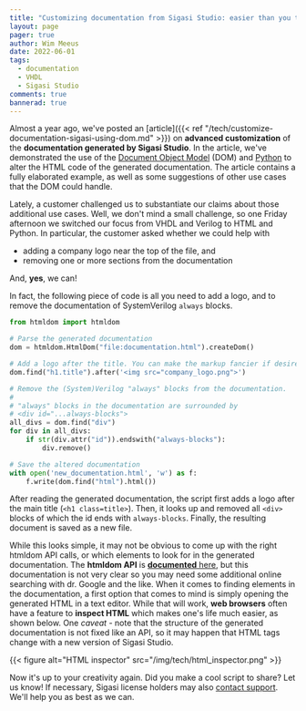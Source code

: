 ```yaml
---
title: "Customizing documentation from Sigasi Studio: easier than you think"
layout: page 
pager: true
author: Wim Meeus
date: 2022-06-01
tags: 
  - documentation
  - VHDL
  - Sigasi Studio
comments: true
bannerad: true
---
```


Almost a year ago, we've posted an
[article]({{< ref "/tech/customize-documentation-sigasi-using-dom.md" >}}) on
**advanced customization** of the **documentation generated by Sigasi
Studio**. In the article, we've demonstrated the use of the [Document
Object Model](http://www.w3.org/DOM/) (DOM) and
[Python](https://www.python.org/) to alter the HTML code of the
generated documentation.  The article contains a fully elaborated
example, as well as some suggestions of other use cases that the DOM
could handle.

Lately, a customer challenged us to substantiate our claims about
those additional use cases. Well, we don't mind a small challenge, so
one Friday afternoon we switched our focus from VHDL and Verilog to
HTML and Python. In particular, the customer asked whether we could help with

* adding a company logo near the top of the file, and
* removing one or more sections from the documentation

And, **yes**, we can!

In fact, the following piece of code is all you need to add a logo,
and to remove the documentation of SystemVerilog `always` blocks.

```python
from htmldom import htmldom

# Parse the generated documentation
dom = htmldom.HtmlDom("file:documentation.html").createDom()

# Add a logo after the title. You can make the markup fancier if desired.
dom.find("h1.title").after('<img src="company_logo.png">')

# Remove the (System)Verilog "always" blocks from the documentation.
#
# "always" blocks in the documentation are surrounded by
# <div id="...always-blocks">
all_divs = dom.find("div")
for div in all_divs:
    if str(div.attr("id")).endswith("always-blocks"):
        div.remove()

# Save the altered documentation
with open('new_documentation.html', 'w') as f:
    f.write(dom.find("html").html())
```

After reading the generated documentation, the script first adds a
logo after the main title (`<h1 class=title>`).  Then, it looks up and
removed all `<div>` blocks of which the id ends with
`always-blocks`. Finally, the resulting document is saved as a new
file.

While this looks simple, it may not be obvious to come up with the
right htmldom API calls, or which elements to look for in the
generated documentation.  The **htmldom API** is [**documented**
here](http://thehtmldom.sourceforge.net/), but this documentation is
not very clear so you may need some additional online searching with
dr. Google and the like.  When it comes to finding elements in the
documentation, a first option that comes to mind is simply opening the
generated HTML in a text editor. While that will work, **web
browsers** often have a feature to **inspect HTML** which makes one's
life much easier, as shown below.  One *caveat* - note that the
structure of the generated documentation is not fixed like an API, so
it may happen that HTML tags change with a new version of Sigasi
Studio.

{{< figure alt="HTML inspector" src="/img/tech/html_inspector.png" >}}

Now it's up to your creativity again. Did you make a cool script to
share?  Let us know! If necessary, Sigasi license holders may also
[contact support](https://www.sigasi.com/support). We'll help you as
best as we can.


